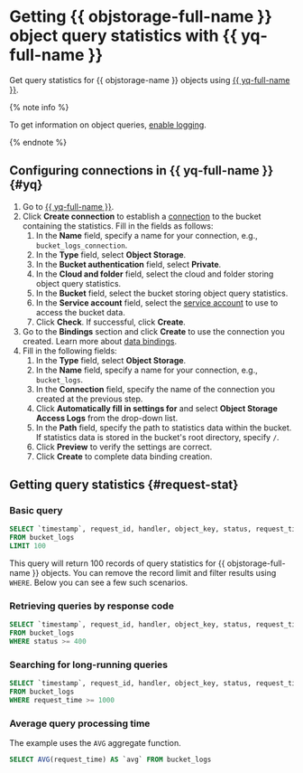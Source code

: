 # Getting {{ objstorage-full-name }} object query statistics with {{ yq-full-name }}


Get query statistics for {{ objstorage-name }} objects using [{{ yq-full-name }}](../../query/concepts/index.md).

{% note info %}

To get information on object queries, [enable logging](../operations/buckets/enable-logging.md#enable).

{% endnote %}

## Configuring connections in {{ yq-full-name }} {#yq}

1. Go to [{{ yq-full-name }}](https://yq.yandex.cloud).
1. Click **Create connection** to establish a [connection](../../query/concepts/glossary.md#connection) to the bucket containing the statistics. Fill in the fields as follows:
   1. In the **Name** field, specify a name for your connection, e.g., `bucket_logs_connection`.
   1. In the **Type** field, select **Object Storage**.
   1. In the **Bucket authentication** field, select **Private**.
   1. In the **Cloud and folder** field, select the cloud and folder storing object query statistics.
   1. In the **Bucket** field, select the bucket storing object query statistics.
   1. In the **Service account** field, select the [service account](../../iam/concepts/users/service-accounts.md) to use to access the bucket data.
   1. Click **Check**. If successful, click **Create**.
1. Go to the **Bindings** section and click **Create** to use the connection you created. Learn more about [data bindings](../../query/concepts/glossary.md#binding).
1. Fill in the following fields:
   1. In the **Type** field, select **Object Storage**.
   1. In the **Name** field, specify a name for your connection, e.g., `bucket_logs`.
   1. In the **Connection** field, specify the name of the connection you created at the previous step.
   1. Click **Automatically fill in settings for** and select **Object Storage Access Logs** from the drop-down list.
   1. In the **Path** field, specify the path to statistics data within the bucket. If statistics data is stored in the bucket's root directory, specify `/`.
   1. Click **Preview** to verify the settings are correct.
   1. Click **Create** to complete data binding creation.

## Getting query statistics {#request-stat}

### Basic query

```sql
SELECT `timestamp`, request_id, handler, object_key, status, request_time
FROM bucket_logs
LIMIT 100
```

This query will return 100 records of query statistics for {{ objstorage-full-name }} objects. You can remove the record limit and filter results using `WHERE`. Below you can see a few such scenarios.

### Retrieving queries by response code

```sql
SELECT `timestamp`, request_id, handler, object_key, status, request_time
FROM bucket_logs
WHERE status >= 400
```

### Searching for long-running queries

```sql
SELECT `timestamp`, request_id, handler, object_key, status, request_time
FROM bucket_logs
WHERE request_time >= 1000
```

### Average query processing time

The example uses the `AVG` aggregate function.

```sql
SELECT AVG(request_time) AS `avg` FROM bucket_logs
```

